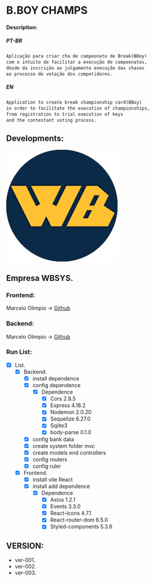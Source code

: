 # B.BOY CHAMPS
#### Description:
##### PT-BR
~~~
Aplicação para criar cha de campeonato de Break(BBoy)
com o intuito de facilitar a execução de campeonatos,
desde da inscrição ao julgamento execução das chaves
eo processo de votação dos competidores. 
~~~ 

##### EN
~~~~
Application to create break championship card(BBoy)
in order to facilitate the execution of championships,
from registration to trial execution of keys
and the contestant voting process.
~~~~
## Developments:
![Empresa WBSYS.](./WBSYS.png)
## Empresa WBSYS.
### Frontend:
Marcelo Olimpio -> [Github](https://github.com/M-DEV77)
### Backend:
Marcelo Olimpio -> [Github](https://github.com/M-DEV77)
### Run List:
- [x] List.
   - [x] Backend.
     - [X] install dependence
     - [x] config dependence
       - [x] Dependence
          - [x] Cors 2.8.5
          - [x] Express 4.18.2
          - [x] Nodemon 2.0.20
          - [x] Sequelize 6.27.0
          - [x] Sqlite3  
          - [X] body-parse 0.1.0

     - [x] config bank data
     - [x] create system folder mvc
     - [x] create models end controllers
     - [x] config routers
     - [x] config ruler 
   - [x] Frontend.
     - [x] install vite React
     - [x] install add dependence 
       - [X] Dependence
          - [x] Axios 1.2.1
          - [x] Events 3.3.0
          - [x] React-icons 4.7.1
          - [x] React-router-dom 6.5.0
          - [x] Styled-components 5.3.6 
## VERSION:
- ver-001.
- ver-002.
- ver-003. 
